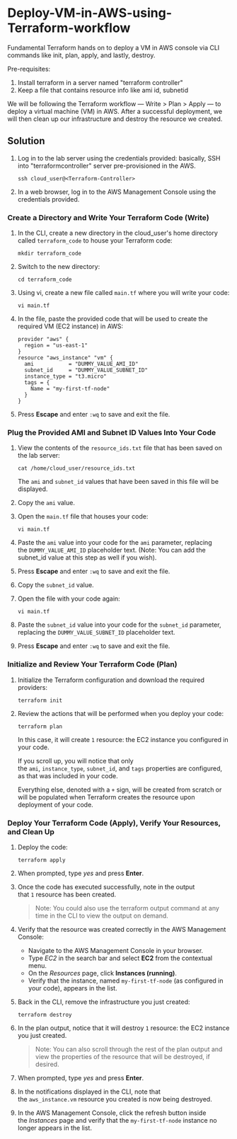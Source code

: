 # Deploy-VM-in-AWS-using-Terraform-workflow
Fundamental Terraform hands on to deploy a VM in AWS console via CLI commands like init, plan, apply, and lastly, destroy.

Pre-requisites: 
1. Install terraform in a server named "terraform controller"
2. Keep a file that contains resource info like ami id, subnetid

We will be following the Terraform workflow — Write > Plan > Apply — to deploy a virtual machine (VM) in AWS. After a successful deployment, we will then clean up our infrastructure and destroy the resource we created.

## **Solution**

1. Log in to the lab server using the credentials provided: basically, SSH into "terraformcontroller" server pre-provisioned in the AWS. 
    
    ```
    ssh cloud_user@<Terraform-Controller>
    ```
    
2. In a web browser, log in to the AWS Management Console using the credentials provided.

### **Create a Directory and Write Your Terraform Code (Write)**

1. In the CLI, create a new directory in the cloud_user's home directory called `terraform_code` to house your Terraform code:
    
    ```
    mkdir terraform_code
    ```
    
2. Switch to the new directory:
    
    ```
    cd terraform_code
    ```
    
3. Using vi, create a new file called `main.tf` where you will write your code:
    
    ```
    vi main.tf
    ```
    
4. In the file, paste the provided code that will be used to create the required VM (EC2 instance) in AWS:
    
    ```
    provider "aws" {
      region = "us-east-1"
    }
    resource "aws_instance" "vm" {
      ami           = "DUMMY_VALUE_AMI_ID"
      subnet_id     = "DUMMY_VALUE_SUBNET_ID"
      instance_type = "t3.micro"
      tags = {
        Name = "my-first-tf-node"
      }
    }
    ```
    
5. Press **Escape** and enter `:wq` to save and exit the file.

### **Plug the Provided AMI and Subnet ID Values Into Your Code**

1. View the contents of the `resource_ids.txt` file that has been saved on the lab server:
    
    ```
    cat /home/cloud_user/resource_ids.txt
    ```
    
    The `ami` and `subnet_id` values that have been saved in this file will be displayed.
    
2. Copy the `ami` value.
3. Open the `main.tf` file that houses your code:
    
    ```
    vi main.tf
    ```
    
4. Paste the `ami` value into your code for the `ami` parameter, replacing the `DUMMY_VALUE_AMI_ID` placeholder text. (Note: You can add the subnet_id value at this step as well if you wish).
5. Press **Escape** and enter `:wq` to save and exit the file.
6. Copy the `subnet_id` value.
7. Open the file with your code again:
    
    ```
    vi main.tf
    ```
    
8. Paste the `subnet_id` value into your code for the `subnet_id` parameter, replacing the `DUMMY_VALUE_SUBNET_ID` placeholder text.
9. Press **Escape** and enter `:wq` to save and exit the file.

### **Initialize and Review Your Terraform Code (Plan)**

1. Initialize the Terraform configuration and download the required providers:
    
    ```
    terraform init
    ```
    
2. Review the actions that will be performed when you deploy your code:
    
    ```
    terraform plan
    ```
    
    In this case, it will create `1` resource: the EC2 instance you configured in your code.
    
    If you scroll up, you will notice that only the `ami`, `instance_type`, `subnet_id`, and `tags` properties are configured, as that was included in your code.
    
    Everything else, denoted with a `+` sign, will be created from scratch or will be populated when Terraform creates the resource upon deployment of your code.
    

### **Deploy Your Terraform Code (Apply), Verify Your Resources, and Clean Up**

1. Deploy the code:
    
    ```
    terraform apply
    ```
    
2. When prompted, type *yes* and press **Enter**.
3. Once the code has executed successfully, note in the output that `1` resource has been created.
    
    > Note: You could also use the terraform output command at any time in the CLI to view the output on demand.
    > 
4. Verify that the resource was created correctly in the AWS Management Console:
    - Navigate to the AWS Management Console in your browser.
    - Type *EC2* in the search bar and select **EC2** from the contextual menu.
    - On the *Resources* page, click **Instances (running)**.
    - Verify that the instance, named `my-first-tf-node` (as configured in your code), appears in the list.
5. Back in the CLI, remove the infrastructure you just created:
    
    ```
    terraform destroy
    ```
    
6. In the plan output, notice that it will destroy `1` resource: the EC2 instance you just created.
    
    > Note: You can also scroll through the rest of the plan output and view the properties of the resource that will be destroyed, if desired.
    > 
7. When prompted, type *yes* and press **Enter**.
8. In the notifications displayed in the CLI, note that the `aws_instance.vm` resource you created is now being destroyed.
9. In the AWS Management Console, click the refresh button inside the *Instances* page and verify that the `my-first-tf-node` instance no longer appears in the list.
